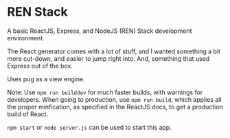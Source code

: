 # REN Stack
A basic ReactJS, Express, and NodeJS (REN) Stack development environment.

The React generator comes with a lot of stuff, and I wanted something a bit more cut-down, and easier to jump right into. And, something that used Express out of the box.

Uses pug as a view engine.

Note: Use `npm run builddev` for much faster builds, with warnings for developers. When going to production, use `npm run build`, which applies all the proper minfication, as specified in the ReactJS docs, to get a production build of React.

`npm start` or `node server.js` can be used to start this app.
